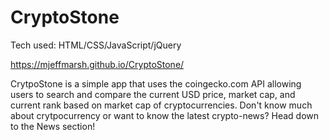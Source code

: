 # CryptoStone

Tech used: HTML/CSS/JavaScript/jQuery

https://mjeffmarsh.github.io/CryptoStone/



CrytpoStone is a simple app that uses the coingecko.com API allowing users to search and compare the 
current USD price, market cap, and current rank based on market cap of cryptocurrencies. 
Don't know much about crytpocurrency or want to know the latest crypto-news?
Head down to the News section!

